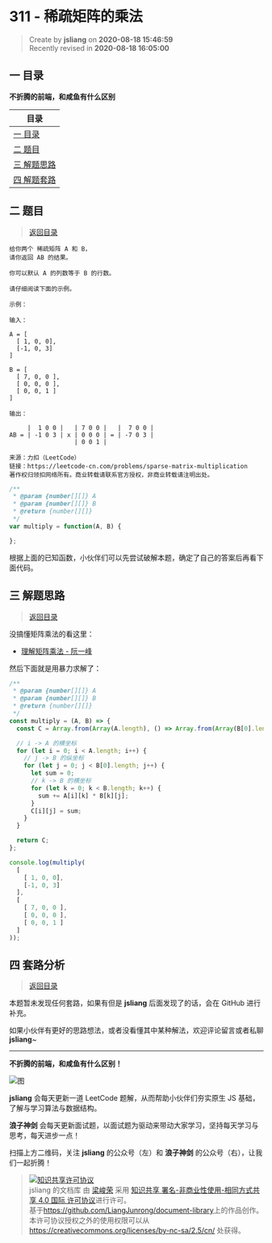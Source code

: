 311 - 稀疏矩阵的乘法
===

> Create by **jsliang** on **2020-08-18 15:46:59**  
> Recently revised in **2020-08-18 16:05:00**

## <a name="chapter-one" id="chapter-one"></a>一 目录

**不折腾的前端，和咸鱼有什么区别**

| 目录 |
| --- |
| [一 目录](#chapter-one) |
| <a name="catalog-chapter-two" id="catalog-chapter-two"></a>[二 题目](#chapter-two) |
| <a name="catalog-chapter-three" id="catalog-chapter-three"></a>[三 解题思路](#chapter-three) |
| <a name="catalog-chapter-four" id="catalog-chapter-four"></a>[四 解题套路](#chapter-four) |

## <a name="chapter-two" id="chapter-two"></a>二 题目

> [返回目录](#chapter-one)

```
给你两个 稀疏矩阵 A 和 B，
请你返回 AB 的结果。

你可以默认 A 的列数等于 B 的行数。

请仔细阅读下面的示例。

示例：

输入：

A = [
  [ 1, 0, 0],
  [-1, 0, 3]
]

B = [
  [ 7, 0, 0 ],
  [ 0, 0, 0 ],
  [ 0, 0, 1 ]
]

输出：

     |  1 0 0 |   | 7 0 0 |   |  7 0 0 |
AB = | -1 0 3 | x | 0 0 0 | = | -7 0 3 |
                  | 0 0 1 |

来源：力扣（LeetCode）
链接：https://leetcode-cn.com/problems/sparse-matrix-multiplication
著作权归领扣网络所有。商业转载请联系官方授权，非商业转载请注明出处。
```

```js
/**
 * @param {number[][]} A
 * @param {number[][]} B
 * @return {number[][]}
 */
var multiply = function(A, B) {

};
```

根据上面的已知函数，小伙伴们可以先尝试破解本题，确定了自己的答案后再看下面代码。

## <a name="chapter-three" id="chapter-three"></a>三 解题思路

> [返回目录](#chapter-one)

没搞懂矩阵乘法的看这里：

* [理解矩阵乘法 - 阮一峰](https://www.ruanyifeng.com/blog/2015/09/matrix-multiplication.html)

然后下面就是用暴力求解了：

```js
/**
 * @param {number[][]} A
 * @param {number[][]} B
 * @return {number[][]}
 */
const multiply = (A, B) => {
  const C = Array.from(Array(A.length), () => Array.from(Array(B[0].length), () => 0));

  // i -> A 的横坐标
  for (let i = 0; i < A.length; i++) {
    // j -> B 的纵坐标
    for (let j = 0; j < B[0].length; j++) {
      let sum = 0;
      // k -> B 的横坐标
      for (let k = 0; k < B.length; k++) {
        sum += A[i][k] * B[k][j];
      }
      C[i][j] = sum;
    }
  }

  return C;
};

console.log(multiply(
  [
    [ 1, 0, 0],
    [-1, 0, 3]
  ],
  [
    [ 7, 0, 0 ],
    [ 0, 0, 0 ],
    [ 0, 0, 1 ]
  ]
));
```

## <a name="chapter-four" id="chapter-four"></a>四 套路分析

> [返回目录](#chapter-one)

本题暂未发现任何套路，如果有但是 **jsliang** 后面发现了的话，会在 GitHub 进行补充。

如果小伙伴有更好的思路想法，或者没看懂其中某种解法，欢迎评论留言或者私聊 **jsliang**~

---

**不折腾的前端，和咸鱼有什么区别！**

![图](https://github.com/LiangJunrong/document-library/blob/master/public-repertory/img/z-index-small.png?raw=true)

**jsliang** 会每天更新一道 LeetCode 题解，从而帮助小伙伴们夯实原生 JS 基础，了解与学习算法与数据结构。

**浪子神剑** 会每天更新面试题，以面试题为驱动来带动大家学习，坚持每天学习与思考，每天进步一点！

扫描上方二维码，关注 **jsliang** 的公众号（左）和 **浪子神剑** 的公众号（右），让我们一起折腾！

> <a rel="license" href="http://creativecommons.org/licenses/by-nc-sa/4.0/"><img alt="知识共享许可协议" style="border-width:0" src="https://i.creativecommons.org/l/by-nc-sa/4.0/88x31.png" /></a><br /><span xmlns:dct="http://purl.org/dc/terms/" property="dct:title">jsliang 的文档库</span> 由 <a xmlns:cc="http://creativecommons.org/ns#" href="https://github.com/LiangJunrong/document-library" property="cc:attributionName" rel="cc:attributionURL">梁峻荣</a> 采用 <a rel="license" href="http://creativecommons.org/licenses/by-nc-sa/4.0/">知识共享 署名-非商业性使用-相同方式共享 4.0 国际 许可协议</a>进行许可。<br />基于<a xmlns:dct="http://purl.org/dc/terms/" href="https://github.com/LiangJunrong/document-library" rel="dct:source">https://github.com/LiangJunrong/document-library</a>上的作品创作。<br />本许可协议授权之外的使用权限可以从 <a xmlns:cc="http://creativecommons.org/ns#" href="https://creativecommons.org/licenses/by-nc-sa/2.5/cn/" rel="cc:morePermissions">https://creativecommons.org/licenses/by-nc-sa/2.5/cn/</a> 处获得。